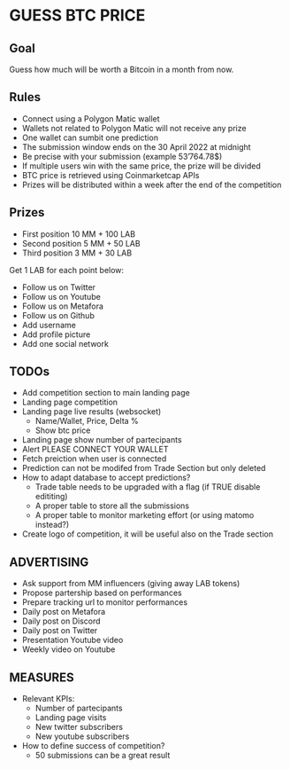# GUESS BTC PRICE

## Goal

Guess how much will be worth a Bitcoin in a month from now.

## Rules

- Connect using a Polygon Matic wallet
- Wallets not related to Polygon Matic will not receive any prize
- One wallet can sumbit one prediction
- The submission window ends on the 30 April 2022 at midnight
- Be precise with your submission (example 53’764.78$)
- If multiple users win with the same price, the prize will be divided
- BTC price is retrieved using Coinmarketcap APIs
- Prizes will be distributed within a week after the end of the competition

## Prizes

- First position 10 MM + 100 LAB
- Second position 5 MM + 50 LAB
- Third position 3 MM + 30 LAB

Get 1 LAB for each  point below:
- Follow us on Twitter
- Follow us on Youtube
- Follow us on Metafora
- Follow us on Github
- Add username
- Add profile picture
- Add one social network

## TODOs

- Add competition section to main landing page
- Landing page competition
- Landing page live results (websocket)
  - Name/Wallet, Price, Delta %
  - Show btc price
- Landing page show number of partecipants
- Alert PLEASE CONNECT YOUR WALLET
- Fetch preiction when user is connected
- Prediction can not be modifed from Trade Section but only deleted
- How to adapt database to accept predictions?
  - Trade table needs to be upgraded with a flag (if TRUE disable edititing)
  - A proper table to store all the submissions
  - A proper table to monitor marketing effort (or using matomo instead?)
- Create logo of competition, it will be useful also on the Trade section


## ADVERTISING

- Ask support from MM influencers (giving away LAB tokens)
- Propose partership based on performances
- Prepare tracking url to monitor performances
- Daily post on Metafora
- Daily post on Discord
- Daily post on Twitter
- Presentation Youtube video
- Weekly video on Youtube

## MEASURES

- Relevant KPIs:
  - Number of partecipants
  - Landing page visits
  - New twitter subscribers
  - New youtube subscribers
- How to define success of competition?
  - 50 submissions can be a great result
